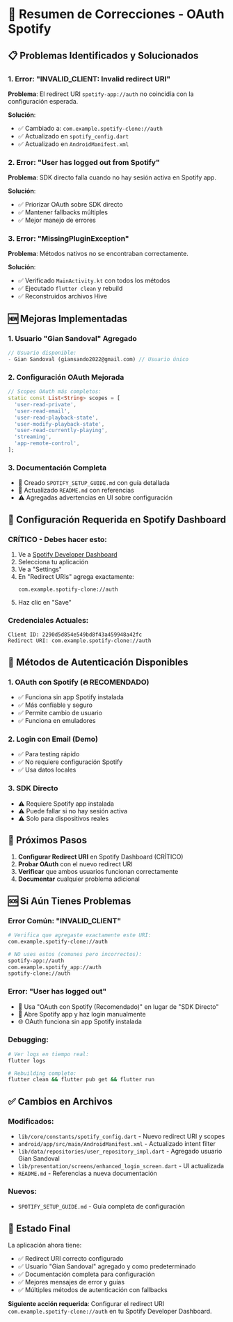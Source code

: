 # 🔧 Resumen de Correcciones - OAuth Spotify

## 📋 Problemas Identificados y Solucionados

### 1. Error: "INVALID_CLIENT: Invalid redirect URI"
**Problema**: El redirect URI `spotify-app://auth` no coincidía con la configuración esperada.

**Solución**:
- ✅ Cambiado a: `com.example.spotify-clone://auth`
- ✅ Actualizado en `spotify_config.dart`
- ✅ Actualizado en `AndroidManifest.xml`

### 2. Error: "User has logged out from Spotify"
**Problema**: SDK directo falla cuando no hay sesión activa en Spotify app.

**Solución**:
- ✅ Priorizar OAuth sobre SDK directo
- ✅ Mantener fallbacks múltiples
- ✅ Mejor manejo de errores

### 3. Error: "MissingPluginException"
**Problema**: Métodos nativos no se encontraban correctamente.

**Solución**:
- ✅ Verificado `MainActivity.kt` con todos los métodos
- ✅ Ejecutado `flutter clean` y rebuild
- ✅ Reconstruidos archivos Hive

## 🆕 Mejoras Implementadas

### 1. Usuario "Gian Sandoval" Agregado
```dart
// Usuario disponible:
- Gian Sandoval (giansando2022@gmail.com) // Usuario único
```

### 2. Configuración OAuth Mejorada
```dart
// Scopes OAuth más completos:
static const List<String> scopes = [
  'user-read-private',
  'user-read-email', 
  'user-read-playback-state',
  'user-modify-playback-state',
  'user-read-currently-playing',
  'streaming',
  'app-remote-control',
];
```

### 3. Documentación Completa
- 📖 Creado `SPOTIFY_SETUP_GUIDE.md` con guía detallada
- 📝 Actualizado `README.md` con referencias
- ⚠️ Agregadas advertencias en UI sobre configuración

## 🔑 Configuración Requerida en Spotify Dashboard

### CRÍTICO - Debes hacer esto:
1. Ve a [Spotify Developer Dashboard](https://developer.spotify.com/dashboard)
2. Selecciona tu aplicación
3. Ve a "Settings"
4. En "Redirect URIs" agrega exactamente:
   ```
   com.example.spotify-clone://auth
   ```
5. Haz clic en "Save"

### Credenciales Actuales:
```
Client ID: 2290d5d854e549bd8f43a459948a42fc
Redirect URI: com.example.spotify-clone://auth
```

## 🚀 Métodos de Autenticación Disponibles

### 1. OAuth con Spotify (🔥 RECOMENDADO)
- ✅ Funciona sin app Spotify instalada
- ✅ Más confiable y seguro
- ✅ Permite cambio de usuario
- ✅ Funciona en emuladores

### 2. Login con Email (Demo)
- ✅ Para testing rápido
- ✅ No requiere configuración Spotify
- ✅ Usa datos locales

### 3. SDK Directo
- ⚠️ Requiere Spotify app instalada
- ⚠️ Puede fallar si no hay sesión activa
- ⚠️ Solo para dispositivos reales

## 🎯 Próximos Pasos

1. **Configurar Redirect URI** en Spotify Dashboard (CRÍTICO)
2. **Probar OAuth** con el nuevo redirect URI
3. **Verificar** que ambos usuarios funcionan correctamente
4. **Documentar** cualquier problema adicional

## 🆘 Si Aún Tienes Problemas

### Error Común: "INVALID_CLIENT"
```bash
# Verifica que agregaste exactamente este URI:
com.example.spotify-clone://auth

# NO uses estos (comunes pero incorrectos):
spotify-app://auth
com.example.spotify_app://auth
spotify-clone://auth
```

### Error: "User has logged out"
- 🔄 Usa "OAuth con Spotify (Recomendado)" en lugar de "SDK Directo"
- 📱 Abre Spotify app y haz login manualmente
- 🌐 OAuth funciona sin app Spotify instalada

### Debugging:
```bash
# Ver logs en tiempo real:
flutter logs

# Rebuilding completo:
flutter clean && flutter pub get && flutter run
```

## ✅ Cambios en Archivos

### Modificados:
- `lib/core/constants/spotify_config.dart` - Nuevo redirect URI y scopes
- `android/app/src/main/AndroidManifest.xml` - Actualizado intent filter
- `lib/data/repositories/user_repository_impl.dart` - Agregado usuario Gian Sandoval
- `lib/presentation/screens/enhanced_login_screen.dart` - UI actualizada
- `README.md` - Referencias a nueva documentación

### Nuevos:
- `SPOTIFY_SETUP_GUIDE.md` - Guía completa de configuración

## 🎵 Estado Final

La aplicación ahora tiene:
- ✅ Redirect URI correcto configurado
- ✅ Usuario "Gian Sandoval" agregado y como predeterminado
- ✅ Documentación completa para configuración
- ✅ Mejores mensajes de error y guías
- ✅ Múltiples métodos de autenticación con fallbacks

**Siguiente acción requerida**: Configurar el redirect URI `com.example.spotify-clone://auth` en tu Spotify Developer Dashboard.